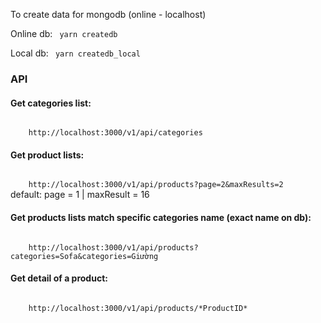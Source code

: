 To create data for mongodb (online - localhost)

Online db:
<code>
    yarn createdb
</code>

Local db:
<code>
    yarn createdb_local
</code>

<h3>API</h3>

<h4> Get categories list: </h4>
<code>
    http://localhost:3000/v1/api/categories
</code>


<h4> Get product lists: </h4>
<code>
    http://localhost:3000/v1/api/products?page=2&maxResults=2
</code>
default: page = 1 | maxResult = 16

<h4> Get products lists match specific categories name (exact name on db): </h4>
<code>
    http://localhost:3000/v1/api/products?categories=Sofa&categories=Giường
</code>

<h4> Get detail of a product: </h4>
<code>
    http://localhost:3000/v1/api/products/*ProductID*
</code>